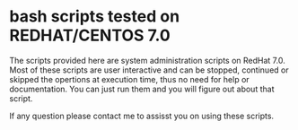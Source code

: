 # bash scripts tested on REDHAT/CENTOS 7.0

The scripts provided here are system administration scripts on RedHat 7.0.
Most of these scripts are user interactive and can be stopped, continued or skipped the opertions at execution time, thus no need for help or documentation. You can just run them and you will figure out about that script.

If any question please contact me to assisst you on using these scripts.
